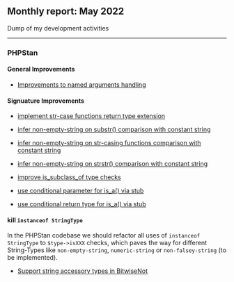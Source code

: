 ## Monthly report: May 2022

Dump of my development activities

---

### PHPStan

#### General Improvements

- [Improvements to named arguments handling](https://github.com/phpstan/phpstan-src/pull/1313)

#### Signuature Improvements

- [implement str-case functions return type extension](https://github.com/phpstan/phpstan-src/pull/1325)
- [
infer non-empty-string on substr() comparison with constant string](https://github.com/phpstan/phpstan-src/pull/1259)
- [infer non-empty-string on str-casing functions comparison with constant string](https://github.com/phpstan/phpstan-src/pull/1382)
- [infer non-empty-string on strstr() comparison with constant string](https://github.com/phpstan/phpstan-src/pull/1365)

- [improve is_subclass_of type checks](https://github.com/phpstan/phpstan-src/pull/1321)
- [use conditional parameter for is_a() via stub](https://github.com/phpstan/phpstan-src/pull/1311)
- [use conditional return type for is_a() via stub](https://github.com/phpstan/phpstan-src/pull/1310)

#### kill `instanceof StringType`

In the PHPStan codebase we should refactor all uses of `instanceof StringType` to `$type->isXXX` checks, which paves the way for different String-Types like `non-empty-string`, `numeric-string` or `non-falsey-string` (to be implemented).

- [Support string accessory types in BitwiseNot](https://github.com/phpstan/phpstan-src/pull/1266)
